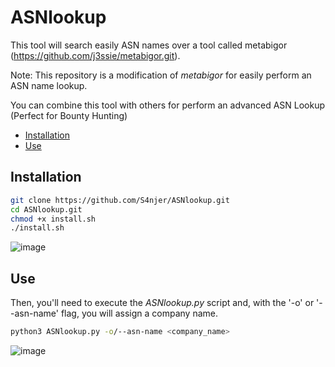 # ASNlookup
This tool will search easily ASN names over a tool called metabigor (https://github.com/j3ssie/metabigor.git).

Note: This repository is a modification of *metabigor* for easily perform an ASN name lookup. 

You can combine this tool with others for perform an advanced ASN Lookup (Perfect for Bounty Hunting)

- [Installation](https://github.com/S4njer/ASNlookup/blob/main/README.md#installation)
- [Use](https://github.com/S4njer/ASNlookup/blob/main/README.md#use)

## Installation
~~~ bash
git clone https://github.com/S4njer/ASNlookup.git
cd ASNlookup.git
chmod +x install.sh
./install.sh
~~~
![image](https://github.com/S4njer/ASNlookup/assets/125299897/71293889-12f7-452e-b069-b49d22a49eb7)

## Use
Then, you'll need to execute the *ASNlookup.py* script and, with the '-o' or '--asn-name' flag, you will assign a company name.
~~~ bash
python3 ASNlookup.py -o/--asn-name <company_name> 
~~~
![image](https://github.com/S4njer/ASNlookup/assets/125299897/8972005e-ec0c-4e9d-9d63-dfc31f4d38e8)



